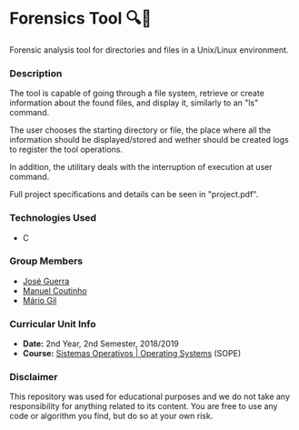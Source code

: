 # Forensics Tool :mag::file_folder:
Forensic analysis tool for directories and files in a Unix/Linux environment.


### Description
The tool is capable of going through a file system, retrieve or create information about the found files, and display it, similarly to an "ls" command.

The user chooses the starting directory or file, the place where all the information should be displayed/stored and wether should be created logs to register the tool operations. 

In addition, the utilitary deals with the interruption of execution at user command.

Full project specifications and details can be seen in "project.pdf".

### Technologies Used
* C

### Group Members
* [José Guerra](https://github.com/lockdowpt "lockdowpt")
* [Manuel Coutinho](https://github.com/ManelCoutinho "ManelCoutinho")
* [Mário Gil](https://github.com/GambuzX "GambuzX")

### Curricular Unit Info
* **Date:** 2nd Year, 2nd Semester, 2018/2019
* **Course:** [Sistemas Operativos | Operating Systems](https://sigarra.up.pt/feup/en/UCURR_GERAL.FICHA_UC_VIEW?pv_ocorrencia_id=419998 "SOPE") (SOPE)

### Disclaimer 
This repository was used for educational purposes and we do not take any responsibility for anything related to its content. You are free to use any code or algorithm you find, but do so at your own risk.
